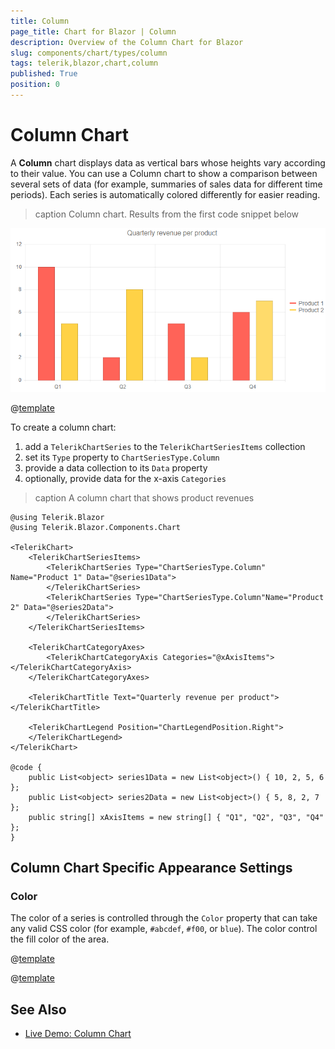 ```yaml
---
title: Column
page_title: Chart for Blazor | Column
description: Overview of the Column Chart for Blazor
slug: components/chart/types/column
tags: telerik,blazor,chart,column
published: True
position: 0
---
```


# Column Chart

A **Column** chart displays data as vertical bars whose heights vary according to their value. You can use a Column chart to show a comparison between several sets of data (for example, summaries of sales data for different time periods). Each series is automatically colored differently for easier reading.

>caption Column chart.  Results from the first code snippet below

![](images/basic-column-chart.png)

@[template](/_contentTemplates/chart/link-to-basics.md#understand-basics-and-databinding-first)

To create a column chart:

1. add a `TelerikChartSeries` to the `TelerikChartSeriesItems` collection
2. set its `Type` property to `ChartSeriesType.Column`
3. provide a data collection to its `Data` property
4. optionally, provide data for the x-axis `Categories`


>caption A column chart that shows product revenues

````CSHTML
@using Telerik.Blazor
@using Telerik.Blazor.Components.Chart

<TelerikChart>
	<TelerikChartSeriesItems>
		<TelerikChartSeries Type="ChartSeriesType.Column" Name="Product 1" Data="@series1Data">
		</TelerikChartSeries>
		<TelerikChartSeries Type="ChartSeriesType.Column"Name="Product 2" Data="@series2Data">
		</TelerikChartSeries>
	</TelerikChartSeriesItems>

	<TelerikChartCategoryAxes>
		<TelerikChartCategoryAxis Categories="@xAxisItems"></TelerikChartCategoryAxis>
	</TelerikChartCategoryAxes>

	<TelerikChartTitle Text="Quarterly revenue per product"></TelerikChartTitle>

	<TelerikChartLegend Position="ChartLegendPosition.Right">
	</TelerikChartLegend>
</TelerikChart>

@code {
	public List<object> series1Data = new List<object>() { 10, 2, 5, 6 };
	public List<object> series2Data = new List<object>() { 5, 8, 2, 7 };
	public string[] xAxisItems = new string[] { "Q1", "Q2", "Q3", "Q4" };
}
````


## Column Chart Specific Appearance Settings

### Color

The color of a series is controlled through the `Color` property that can take any valid CSS color (for example, `#abcdef`, `#f00`, or `blue`). The color control the fill color of the area.

@[template](/_contentTemplates/chart/link-to-basics.md#color-field-bar-column)

@[template](/_contentTemplates/chart/link-to-basics.md#gap-and-spacing)

## See Also

  * [Live Demo: Column Chart](https://demos.telerik.com/blazor-ui/chart/column-chart)

